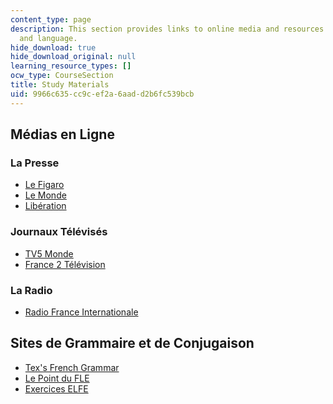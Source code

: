 ```yaml
---
content_type: page
description: This section provides links to online media and resources on French culture
  and language.
hide_download: true
hide_download_original: null
learning_resource_types: []
ocw_type: CourseSection
title: Study Materials
uid: 9966c635-cc9c-ef2a-6aad-d2b6fc539bcb
---
```


Médias en Ligne
---------------

### La Presse

*   [Le Figaro](http://www.lefigaro.fr/)
*   [Le Monde](http://www.lemonde.fr/)
*   [Libération](http://www.liberation.fr/)

### Journaux Télévisés

*   [TV5 Monde](http://www.tv5.org/)
*   [France 2 Télévision](http://www.france2.fr/)

### La Radio

*   [Radio France Internationale](http://www.rfi.fr/)

Sites de Grammaire et de Conjugaison
------------------------------------

*   [Tex's French Grammar](http://www.laits.utexas.edu/tex/gr/index.html)
*   [Le Point du FLE](http://www.lepointdufle.net/)
*   [Exercices ELFE](http://www.brown.edu/Departments/French/resources/elfe/index.php)